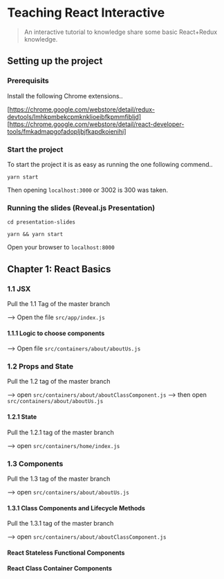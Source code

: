 # Teaching React Interactive

> An interactive tutorial to knowledge share some basic React+Redux knowledge.

## Setting up the project

### Prerequisits

Install the following Chrome extensions..

[https://chrome.google.com/webstore/detail/redux-devtools/lmhkpmbekcpmknklioeibfkpmmfibljd]
[https://chrome.google.com/webstore/detail/react-developer-tools/fmkadmapgofadopljbjfkapdkoienihi]

### Start the project

To start the project it is as easy as running the one following commend..

`yarn start`

Then opening `localhost:3000` or 3002 is 300 was taken.

### Running the slides (Reveal.js Presentation)

`cd presentation-slides`

`yarn && yarn start`

Open your browser to `localhost:8000`

## Chapter 1: React Basics

### 1.1 JSX

Pull the 1.1 Tag of the master branch

--> Open the file `src/app/index.js`

#### 1.1.1 Logic to choose components

--> Open file `src/containers/about/aboutUs.js`

### 1.2 Props and State

Pull the 1.2 tag of the master branch

--> open `src/containers/about/aboutClassComponent.js`
--> then open `src/containers/about/aboutUs.js`

#### 1.2.1 State

Pull the 1.2.1 tag of the master branch

--> open `src/containers/home/index.js`

### 1.3 Components

Pull the 1.3 tag of the master branch

--> open `src/containers/about/aboutUs.js`

#### 1.3.1 Class Components and Lifecycle Methods

Pull the 1.3.1 tag of the master branch

--> open `src/containers/about/aboutClassComponent.js`


#### React Stateless Functional Components




#### React Class Container Components
